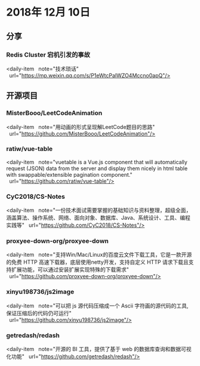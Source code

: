 # 2018年 12月 10日

## 分享

### Redis Cluster 宕机引发的事故

<daily-item
  note="技术琐话"
  url="https://mp.weixin.qq.com/s/P1eWtcPaIWZO4Mccno0apQ"/>

## 开源项目

### MisterBooo/LeetCodeAnimation

<daily-item
  note="用动画的形式呈现解LeetCode题目的思路"
  url="https://github.com/MisterBooo/LeetCodeAnimation"/>

### ratiw/vue-table

<daily-item
  note="vuetable is a Vue.js component that will automatically request (JSON) data from the server and display them nicely in html table with swappable/extensible pagination component."
  url="https://github.com/ratiw/vue-table"/>

### CyC2018/CS-Notes

<daily-item
  note="一份技术面试需要掌握的基础知识与资料整理，超级全面，涵盖算法、操作系统、网络、面向对象、数据库、Java、系统设计、工具、编程实践等"
  url="https://github.com/CyC2018/CS-Notes"/>

### proxyee-down-org/proxyee-down

<daily-item
  note="支持Win/Mac/Linux的百度云文件下载工具，它是一款开源的免费 HTTP 高速下载器，底层使用netty开发，支持自定义 HTTP 请求下载且支持扩展功能，可以通过安装扩展实现特殊的下载需求"
  url="https://github.com/proxyee-down-org/proxyee-down"/>

### xinyu198736/js2image

<daily-item
  note="可以把 js 源代码压缩成一个 Ascii 字符画的源代码的工具, 保证压缩后的代码仍可运行"
  url="https://github.com/xinyu198736/js2image"/>

### getredash/redash

<daily-item
  note="开源的 BI 工具，提供了基于 web 的数据库查询和数据可视化功能"
  url="https://github.com/getredash/redash"/>

<daily-footer/>